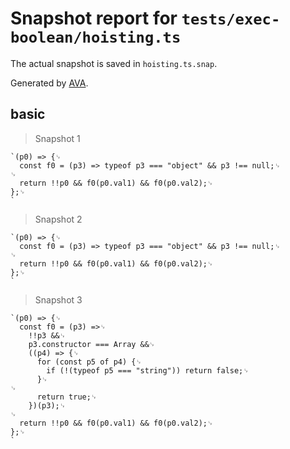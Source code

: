 # Snapshot report for `tests/exec-boolean/hoisting.ts`

The actual snapshot is saved in `hoisting.ts.snap`.

Generated by [AVA](https://avajs.dev).

## basic

> Snapshot 1

    `(p0) => {␊
      const f0 = (p3) => typeof p3 === "object" && p3 !== null;␊
    ␊
      return !!p0 && f0(p0.val1) && f0(p0.val2);␊
    };␊
    `

> Snapshot 2

    `(p0) => {␊
      const f0 = (p3) => typeof p3 === "object" && p3 !== null;␊
    ␊
      return !!p0 && f0(p0.val1) && f0(p0.val2);␊
    };␊
    `

> Snapshot 3

    `(p0) => {␊
      const f0 = (p3) =>␊
        !!p3 &&␊
        p3.constructor === Array &&␊
        ((p4) => {␊
          for (const p5 of p4) {␊
            if (!(typeof p5 === "string")) return false;␊
          }␊
    ␊
          return true;␊
        })(p3);␊
    ␊
      return !!p0 && f0(p0.val1) && f0(p0.val2);␊
    };␊
    `
